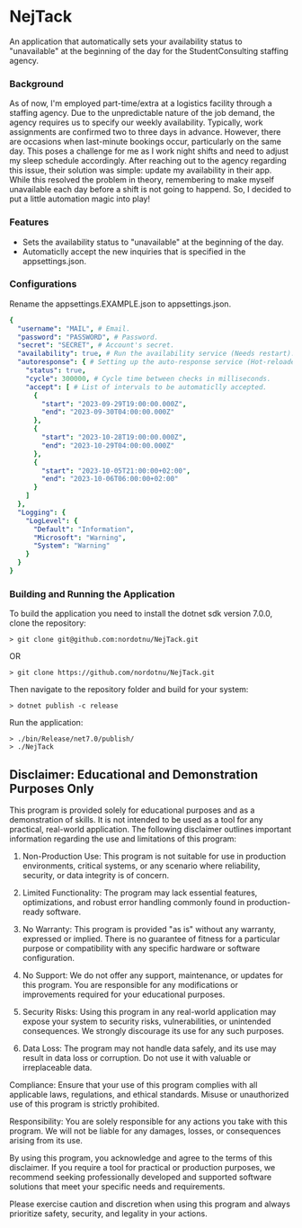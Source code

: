 # NejTack
 An application that automatically sets your availability status to "unavailable" at the beginning of the day for the StudentConsulting staffing agency.

### Background
As of now, I'm employed part-time/extra at a logistics facility through a staffing agency. Due to the unpredictable nature of the job demand, the agency requires us to specify our weekly availability. Typically, work assignments are confirmed two to three days in advance. However, there are occasions when last-minute bookings occur, particularly on the same day. This poses a challenge for me as I work night shifts and need to adjust my sleep schedule accordingly. After reaching out to the agency regarding this issue, their solution was simple: update my availability in their app. While this resolved the problem in theory, remembering to make myself unavailable each day before a shift is not going to happend. So, I decided to put a little automation magic into play!

### Features
- Sets the availability status to "unavailable" at the beginning of the day.
- Automaticlly accept the new inquiries that is specified in the appsettings.json.

### Configurations
Rename the appsettings.EXAMPLE.json to appsettings.json.
```yaml
{
  "username": "MAIL", # Email.
  "password": "PASSWORD", # Password.
  "secret": "SECRET", # Account's secret.
  "availability": true, # Run the availability service (Needs restart).
  "autoresponse": { # Setting up the auto-response service (Hot-reloaded).
    "status": true,  
    "cycle": 300000, # Cycle time between checks in milliseconds.
    "accept": [ # List of intervals to be automaticlly accepted.
      {
        "start": "2023-09-29T19:00:00.000Z",
        "end": "2023-09-30T04:00:00.000Z"
      },
      {
        "start": "2023-10-28T19:00:00.000Z",
        "end": "2023-10-29T04:00:00.000Z"
      },
      {
        "start": "2023-10-05T21:00:00+02:00",
        "end": "2023-10-06T06:00:00+02:00"
      }
    ]
  },
  "Logging": {
    "LogLevel": {
      "Default": "Information",
      "Microsoft": "Warning",
      "System": "Warning"
    }
  }
}
```
### Building and Running the Application
To build the application you need to install the dotnet sdk version 7.0.0, clone the repository:
```
> git clone git@github.com:nordotnu/NejTack.git
```
OR 
```
> git clone https://github.com/nordotnu/NejTack.git
```
Then navigate to the repository folder and build for your system:
```
> dotnet publish -c release
```
Run the application:
```
> ./bin/Release/net7.0/publish/
> ./NejTack
```
## Disclaimer: Educational and Demonstration Purposes Only

This program is provided solely for educational purposes and as a demonstration of skills. It is not intended to be used as a tool for any practical, real-world application. The following disclaimer outlines important information regarding the use and limitations of this program:

  1. Non-Production Use: This program is not suitable for use in production environments, critical systems, or any scenario where reliability, security, or data integrity is of concern.

   1. Limited Functionality: The program may lack essential features, optimizations, and robust error handling commonly found in production-ready software.

   1. No Warranty: This program is provided "as is" without any warranty, expressed or implied. There is no guarantee of fitness for a particular purpose or compatibility with any specific hardware or software configuration.

   1. No Support: We do not offer any support, maintenance, or updates for this program. You are responsible for any modifications or improvements required for your educational purposes.

   1. Security Risks: Using this program in any real-world application may expose your system to security risks, vulnerabilities, or unintended consequences. We strongly discourage its use for any such purposes.

   1. Data Loss: The program may not handle data safely, and its use may result in data loss or corruption. Do not use it with valuable or irreplaceable data.

  Compliance: Ensure that your use of this program complies with all applicable laws, regulations, and ethical standards. Misuse or unauthorized use of this program is strictly prohibited.

  Responsibility: You are solely responsible for any actions you take with this program. We will not be liable for any damages, losses, or consequences arising from its use.

By using this program, you acknowledge and agree to the terms of this disclaimer. If you require a tool for practical or production purposes, we recommend seeking professionally developed and supported software solutions that meet your specific needs and requirements.

Please exercise caution and discretion when using this program and always prioritize safety, security, and legality in your actions.
